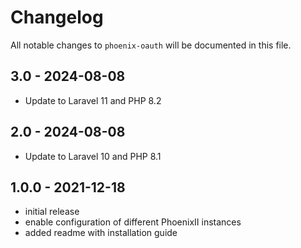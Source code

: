 # Changelog

All notable changes to `phoenix-oauth` will be documented in this file.

## 3.0 - 2024-08-08

- Update to Laravel 11 and PHP 8.2

## 2.0 - 2024-08-08

- Update to Laravel 10 and PHP 8.1

## 1.0.0 - 2021-12-18

- initial release
- enable configuration of different PhoenixII instances
- added readme with installation guide
